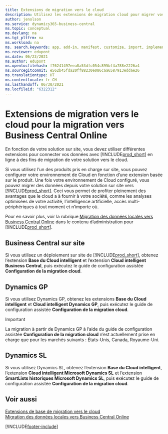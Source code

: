 ```yaml
---
title: Extensions de migration vers le cloud
description: Utilisez les extensions de migration cloud pour migrer vos données locales vers Business Central Online. Ces extensions déplacent vos données sur site vers le cloud.
author: jenolson
ms.service: dynamics365-business-central
ms.topic: conceptual
ms.devlang: na
ms.tgt_pltfrm: na
ms.workload: na
ms. search.keywords: app, add-in, manifest, customize, import, implement
ms.reviewer: edupont
ms.date: 06/23/2021
ms.author: edupont
ms.openlocfilehash: f76241497eea8a53dfc054c895bf4a788e2226a4
ms.sourcegitcommit: e562b45fda20ff88230e086caa6587913eddae26
ms.translationtype: HT
ms.contentlocale: fr-CH
ms.lasthandoff: 06/30/2021
ms.locfileid: "6322312"
---
```

# <a name="cloud-migration-extensions-for-migrating-to-business-central-online"></a>Extensions de migration vers le cloud pour la migration vers Business Central Online

En fonction de votre solution sur site, vous devez utiliser différentes extensions pour connecter vos données avec [!INCLUDE[prod_short](includes/prod_short.md)] en ligne à des fins de migration de votre solution vers le cloud.  

Si vous utilisez l’un des produits pris en charge sur site, vous pouvez configurer votre environnement de Cloud en fonction d’une extension basée sur le produit. Une fois votre environnement de Cloud configuré, vous pouvez migrer des données depuis votre solution sur site vers [!INCLUDE[prod_short](includes/prod_short.md)]. Ceci vous permet de profiter pleinement des avantages que le cloud a à fournir à votre société, comme les analyses optimisées de votre activité, l’intelligence artificielle, accès multi-périphériques à tout moment et n’importe où.  

Pour en savoir plus, voir la rubrique [Migration des données locales vers Business Central Online](/dynamics365/business-central/dev-itpro/administration/migrate-data) dans le contenu d’administration pour [!INCLUDE[prod_short](includes/prod_short.md)].  

## <a name="business-central-on-premises"></a>Business Central sur site

Si vous utilisez un déploiement sur site de [!INCLUDE[prod_short](includes/prod_short.md)], obtenez l’extension **Base du Cloud intelligent** et l’extension **Cloud intelligent Business Central**, puis exécutez le guide de configuration assistée **Configuration de la migration cloud**.  

## <a name="dynamics-gp"></a>Dynamics GP

Si vous utilisez Dynamics GP, obtenez les extensions **Base du Cloud intelligent** et **Cloud intelligent Dynamics GP**, puis exécutez le guide de configuration assistée **Configuration de la migration cloud**.  

> [!IMPORTANT]
> La migration à partir de Dynamics GP à l’aide du guide de configuration assistée **Configuration de la migration cloud** n’est actuellement prise en charge que pour les marchés suivants : États-Unis, Canada, Royaume-Uni.

## <a name="dynamics-sl"></a>Dynamics SL

Si vous utilisez Dynamics SL, obtenez l’extension **Base du Cloud intelligent**, l’extension **Cloud intelligent Microsoft Dynamics SL** et l’extension **SmartLists historiques Microsoft Dynamics SL**, puis exécutez le guide de configuration assistée **Configuration de la migration cloud**.  

## <a name="see-also"></a>Voir aussi

[Extensions de base de migration vers le cloud](ui-extensions-intelligent-cloud.md)  
[Migration des données locales vers Business Central Online](/dynamics365/business-central/dev-itpro/administration/migrate-data)  

[!INCLUDE[footer-include](includes/footer-banner.md)]